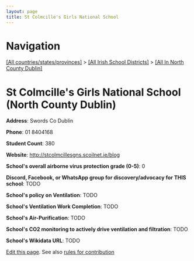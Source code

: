 ```yaml
---
layout: page
title: St Colmcille's Girls National School
---
```

# Navigation

[[All countries/states/provinces]](../../..) > [[All Irish School Districts]](../..) > [[All In North County Dublin]](..)

# St Colmcille's Girls National School (North County Dublin)

**Address**: Swords Co Dublin

**Phone**: 01 8404168

**Student Count**: 380

**Website**: <http://stcolmcillesgns.scoilnet.ie/blog>

**School's overall airborne virus protection grade (0-5)**: 0

**Discord, Facebook, or WhatsApp group for discovery/advocacy for THIS school**: TODO

**School's policy on Ventilation**: TODO

**School's Ventilation Work Completion**: TODO

**School's Air-Purification**: TODO

**School's CO2 monitoring to actively drive ventilation and filtration**: TODO

**School's Wikidata URL**: TODO


[Edit this page](https://github.com/ventilate-schools/Ireland/edit/main/./Dublin_North_County_Dublin/St_Colmcille's_Girls_National_School.md). See also [rules for contribution](../../../contribution-rules/)